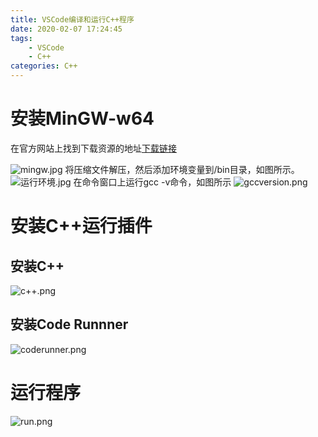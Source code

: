 ```yaml
---
title: VSCode编译和运行C++程序
date: 2020-02-07 17:24:45
tags:
	- VSCode
	- C++
categories: C++
---
```

# 安装MinGW-w64
在官方网站上找到下载资源的地址[下载链接](https://sourceforge.net/projects/mingw-w64/files/mingw-w64/mingw-w64-release/)

<!-- more -->

![mingw.jpg][1]
将压缩文件解压，然后添加环境变量到/bin目录，如图所示。
![运行环境.jpg][2]
在命令窗口上运行gcc -v命令，如图所示
![gccversion.png][3]
# 安装C++运行插件
## 安装C++
![c++.png][4]
## 安装Code Runnner
![coderunner.png][5]

# 运行程序
![run.png][6]

  [1]: https://upyun.zhanghanlun.com/blog/2020/03/2002324164.jpg
  [2]: https://upyun.zhanghanlun.com/blog/2020/03/81526822.jpg
  [3]: https://upyun.zhanghanlun.com/blog/2020/03/4173659422.png
  [4]: https://upyun.zhanghanlun.com/blog/2020/03/466400525.png
  [5]: https://upyun.zhanghanlun.com/blog/2020/03/2679859813.png
  [6]: https://upyun.zhanghanlun.com/blog/2020/03/3394691922.png